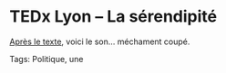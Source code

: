 # TEDx Lyon &#8211; La sérendipité

[Après le texte](http://blog.tcrouzet.com/2015/01/27/la-serendipite-ou-comment-etre-plus-heureux-dans-un-monde-plus-libre/), voici le son… méchament coupé.<span id="more-39695"></span>

Tags: Politique, une